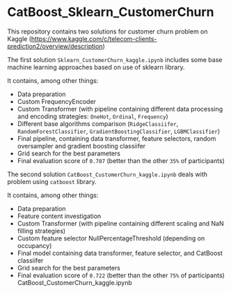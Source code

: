 # CatBoost_Sklearn_CustomerChurn

This repository contains two solutions for customer churn problem on Kaggle (https://www.kaggle.com/c/telecom-clients-prediction2/overview/description)

The first solution  `Sklearn_CustomerChurn_kaggle.ipynb` includes some base machine learning approaches based on use of sklearn library.

It contains, among other things:
- Data preparation
- Custom FrequencyEncoder
- Custom Transformer (with pipeline containing different data processing and encoding strategies: `OneHot`, `Ordinal`, `Frequency`)
- Different base algorithms comparison (`RidgeClassiifer`, `RandomForestClassifier`, `GradientBoostingClassifier`, `LGBMClassifier`)
- Final pipeline, containing data transformer, feature selectors, random oversampler and gradient boosting classiifer
- Grid search for the best parameters
- Final evaluation score of `0.707` (better than the other `35%` of participants)

The second solution  `CatBoost_CustomerChurn_kaggle.ipynb` deals with problem using `catboost` library.

It contains, among other things:
- Data preparation
- Feature content investigation
- Custom Transformer (with pipeline containing different scaling and NaN filling strategies)
- Сustom feature selector NullPercentageThreshold (depending on occupancy)
- Final model containing data transformer, feature selector, and CatBoost classiifer
- Grid search for the best parameters
- Final evaluation score of `0.722` (better than the other `75%` of participants)
CatBoost_CustomerChurn_kaggle.ipynb
